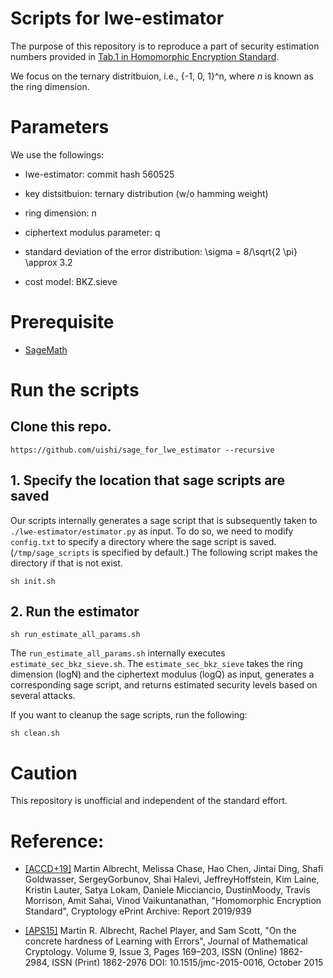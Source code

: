 # Scripts for lwe-estimator

The purpose of this repository is to reproduce a part of security estimation numbers provided in [Tab.1 in Homomorphic Encryption Standard](https://eprint.iacr.org/2019/939).

We focus on the ternary distritbuion, i.e., {-1, 0, 1}^n, where $n$ is known as the ring dimension.



# Parameters

We use the followings:

 - lwe-estimator: commit hash 560525

 - key distsitbuion: ternary distribution (w/o hamming weight)

 - ring dimension: n

 - ciphertext modulus parameter: q

 - standard deviation of the error distribution: \sigma = 8/\sqrt{2 \pi} \approx 3.2

 - cost model: BKZ.sieve

# Prerequisite

  - [SageMath](https://www.sagemath.org/)


# Run the scripts

## Clone this repo.

    https://github.com/uishi/sage_for_lwe_estimator --recursive


## 1. Specify the location that sage scripts are saved

Our scripts internally generates a sage script that is subsequently taken to `./lwe-estimator/estimator.py` as input. To do so, we need to modify `config.txt` to specify a directory where the sage script is saved. (`/tmp/sage_scripts` is specified by default.)
The following script makes the directory if that is not exist.

    sh init.sh


## 2. Run the estimator

    sh run_estimate_all_params.sh 

The `run_estimate_all_params.sh` internally executes `estimate_sec_bkz_sieve.sh`.
The `estimate_sec_bkz_sieve` takes the ring dimension (logN) and the ciphertext modulus (logQ) as input, generates a corresponding sage script, and returns estimated security levels based on several attacks.
  

If you want to cleanup the sage scripts, run the following:

    sh clean.sh

# Caution

This repository is unofficial and independent of the standard effort.

# Reference:

* [[ACCD+19]](https://eprint.iacr.org/2019/939) Martin Albrecht, Melissa Chase, Hao Chen, Jintai Ding, Shafi Goldwasser, SergeyGorbunov, Shai Halevi, JeffreyHoffstein, Kim Laine, Kristin Lauter, Satya Lokam, Daniele Micciancio, DustinMoody, Travis Morrison, Amit Sahai, Vinod Vaikuntanathan, "Homomorphic Encryption Standard", Cryptology ePrint Archive: Report 2019/939

* [[APS15]](https://eprint.iacr.org/2015/046.pdf) Martin R. Albrecht, Rachel Player, and Sam Scott, "On the concrete hardness of Learning with Errors", Journal of Mathematical Cryptology. Volume 9, Issue 3, Pages 169–203, ISSN (Online) 1862-2984, ISSN (Print) 1862-2976 DOI: 10.1515/jmc-2015-0016, October 2015

